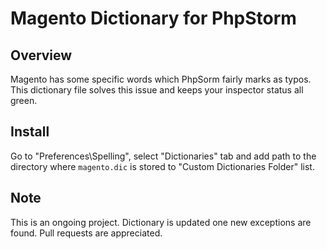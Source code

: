 Magento Dictionary for PhpStorm
===========================

Overview
-------
Magento has some specific words which PhpSorm fairly marks as typos. This dictionary file solves this issue and keeps your inspector status all green.

Install
-------
Go to "Preferences\Spelling", select "Dictionaries" tab and add path to the directory where `magento.dic` is stored to "Custom Dictionaries Folder" list.

Note
-------
This is an ongoing project. Dictionary is updated one new exceptions are found. Pull requests are appreciated.